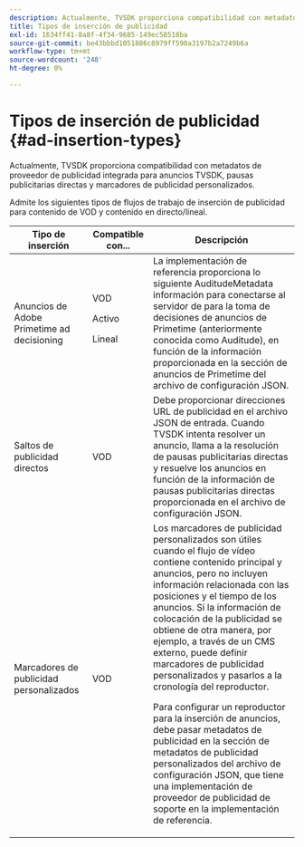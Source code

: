```yaml
---
description: Actualmente, TVSDK proporciona compatibilidad con metadatos de proveedor de publicidad integrada para anuncios TVSDK, pausas publicitarias directas y marcadores de publicidad personalizados.
title: Tipos de inserción de publicidad
exl-id: 1634ff41-8a8f-4f34-9685-149ec58518ba
source-git-commit: be43bbbd1051886c8979ff590a3197b2a7249b6a
workflow-type: tm+mt
source-wordcount: '248'
ht-degree: 0%

---
```


# Tipos de inserción de publicidad {#ad-insertion-types}

Actualmente, TVSDK proporciona compatibilidad con metadatos de proveedor de publicidad integrada para anuncios TVSDK, pausas publicitarias directas y marcadores de publicidad personalizados.

Admite los siguientes tipos de flujos de trabajo de inserción de publicidad para contenido de VOD y contenido en directo/lineal.

<table id="table_1C3A659BDDB7453CA953A103045FCA01"> 
 <thead> 
  <tr> 
   <th colname="col1" class="entry"> Tipo de inserción </th> 
   <th colname="col2" class="entry"> Compatible con... </th> 
   <th colname="col3" class="entry"> Descripción </th> 
  </tr>
 </thead>
 <tbody> 
  <tr> 
   <td colname="col1"> Anuncios de Adobe Primetime ad decisioning </td> 
   <td colname="col2">VOD <p>Activo </p> <p>Lineal </p> </td> 
   <td colname="col3">La implementación de referencia proporciona lo siguiente <span class="codeph"> AuditudeMetadata</span> información para conectarse al servidor de para la toma de decisiones de anuncios de Primetime (anteriormente conocida como Auditude), en función de la información proporcionada en la sección de anuncios de Primetime</a> del archivo de configuración JSON</a>. </td> 
  </tr> 
  <tr> 
   <td colname="col1"> Saltos de publicidad directos </td> 
   <td colname="col2"> VOD </td> 
   <td colname="col3">Debe proporcionar direcciones URL de publicidad en el archivo JSON de entrada. Cuando TVSDK intenta resolver un anuncio, llama a la resolución de pausas publicitarias directas y resuelve los anuncios en función de la información de pausas publicitarias directas proporcionada en el archivo de configuración JSON</a>. </td> 
  </tr> 
  <tr> 
   <td colname="col1"> Marcadores de publicidad personalizados </td> 
   <td colname="col2"> VOD </td> 
   <td colname="col3">Los marcadores de publicidad personalizados son útiles cuando el flujo de vídeo contiene contenido principal y anuncios, pero no incluyen información relacionada con las posiciones y el tiempo de los anuncios. Si la información de colocación de la publicidad se obtiene de otra manera, por ejemplo, a través de un CMS externo, puede definir marcadores de publicidad personalizados y pasarlos a la cronología del reproductor. <p>Para configurar un reproductor para la inserción de anuncios, debe pasar metadatos de publicidad en la sección de metadatos de publicidad personalizados del archivo de configuración JSON</a>, que tiene una implementación de proveedor de publicidad de soporte en la implementación de referencia. </p> </td>
  </tr>
 </tbody>
</table>
